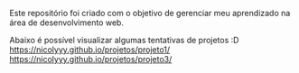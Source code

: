 Este repositório foi criado com o objetivo de gerenciar meu aprendizado na área de desenvolvimento web.

Abaixo é possível visualizar algumas tentativas de projetos :D
https://nicolyyy.github.io/projetos/projeto1/
https://nicolyyy.github.io/projetos/projeto3/
